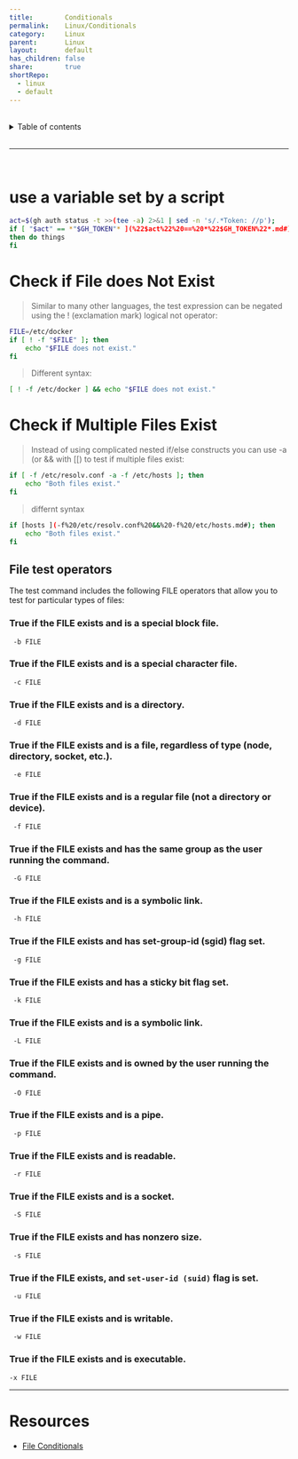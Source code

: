 ```yaml
---
title:        Conditionals  
permalink:    Linux/Conditionals  
category:     Linux  
parent:       Linux  
layout:       default  
has_children: false  
share:        true  
shortRepo:  
  - linux  
  - default  
---
```

  
  
<br/>  
  
<details markdown="block">  
<summary>  
Table of contents  
</summary>  
{: .text-delta }  
1. TOC  
{:toc}  
</details>  
  
<br/>  
  
***  
  
<br/>  
  
# use a variable set by a script  
  
```bash  
act=$(gh auth status -t >>(tee -a) 2>&1 | sed -n 's/.*Token: //p');  
if [ "$act" == *"$GH_TOKEN"* ](%22$act%22%20==%20*%22$GH_TOKEN%22*.md#)  
then do things  
fi  
```  
  
# Check if File does Not Exist  
  
> Similar to many other languages, the test expression can be negated using the ! (exclamation mark) logical not operator:  
  
```bash  
FILE=/etc/docker  
if [ ! -f "$FILE" ]; then  
    echo "$FILE does not exist."  
fi  
```  
  
> Different syntax:  
  
```bash  
[ ! -f /etc/docker ] && echo "$FILE does not exist."  
```  
  
# Check if Multiple Files Exist #  
  
> Instead of using complicated nested if/else constructs you can use -a (or && with [[) to test if multiple files exist:  
  
```bash  
if [ -f /etc/resolv.conf -a -f /etc/hosts ]; then  
    echo "Both files exist."  
fi  
```  
  
> differnt syntax  
  
```bash  
if [hosts ](-f%20/etc/resolv.conf%20&&%20-f%20/etc/hosts.md#); then  
    echo "Both files exist."  
fi  
```  
  
## File test operators  
  
The test command includes the following FILE operators that allow you to test for particular types of files:  
  
### True if the FILE exists and is a special block file.  
  
```shell  
 -b FILE   
 ```  
  
### True if the FILE exists and is a special character file.  
  
```shell  
 -c FILE   
 ```  
  
### True if the FILE exists and is a directory.  
  
```shell  
 -d FILE   
 ```  
  
### True if the FILE exists and is a file, regardless of type (node, directory, socket, etc.).  
  
```shell  
 -e FILE   
 ```  
  
### True if the FILE exists and is a regular file (not a directory or device).  
  
```shell  
 -f FILE   
 ```  
  
### True if the FILE exists and has the same group as the user running the command.  
  
```shell  
 -G FILE   
 ```  
  
### True if the FILE exists and is a symbolic link.  
  
```shell  
 -h FILE   
 ```  
  
### True if the FILE exists and has set-group-id (sgid) flag set.  
  
```shell  
 -g FILE   
 ```  
  
### True if the FILE exists and has a sticky bit flag set.  
  
```shell  
 -k FILE   
 ```  
  
### True if the FILE exists and is a symbolic link.  
  
```shell  
 -L FILE   
 ```  
  
### True if the FILE exists and is owned by the user running the command.  
  
```shell  
 -O FILE   
 ```  
  
### True if the FILE exists and is a pipe.  
  
```shell  
 -p FILE   
 ```  
  
### True if the FILE exists and is readable.  
  
```shell  
 -r FILE   
 ```  
  
### True if the FILE exists and is a socket.  
  
```shell  
 -S FILE  
 ```  
  
### True if the FILE exists and has nonzero size.  
  
```shell  
 -s FILE   
 ```  
  
### True if the FILE exists, and `set-user-id (suid)` flag is set.  
  
```shell  
 -u FILE   
```  
  
### True if the FILE exists and is writable.  
  
```shell  
 -w FILE   
```  
  
### True if the FILE exists and is executable.  
  
```shell   
-x FILE  
```  
  
***  
  
# Resources  
  
- [File Conditionals](https://linuxize.com/post/bash-check-if-file-exists/)